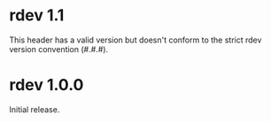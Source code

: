 # rdev 1.1

This header has a valid version but doesn't conform to the strict rdev version convention (#.#.#).

# rdev 1.0.0

Initial release.
